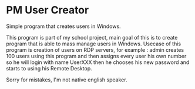 <h1>PM User Creator</h1>
<bold>Simple program that creates users in Windows.</bold>

This program is part of my school project, main goal of this is to create program that is able to mass manage users in Windows.
Usecase of this program is creation of users on RDP servers, for example : admin creates 100 users using this program and then assigns
every user his own number so he will login with name UserXXX then he chooses his new password and starts to using his Remote Desktop.






Sorry for mistakes, I'm not native english speaker.
